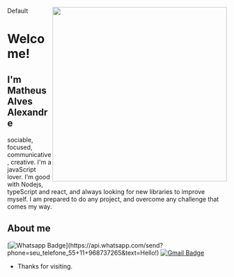 Default
<img align="right" width="400" height="400" src="https://i.imgur.com/plJGnCb.gif">

# Welcome!

## I'm Matheus Alves Alexandre

sociable, focused, communicative, creative. I'm a javaScript lover. 
I'm good with Nodejs, typeScript and react, and always looking for new libraries to improve myself. 
I am prepared to do any project, and overcome any challenge that comes my way.


## About me 
[![Whatsapp Badge](https://img.shields.io/badge/-Whatsapp-4CA143?style=flat-square&labelColor=4CA143&logo=whatsapp&logoColor=white&link=https://api.whatsapp.com/send?phone=seu_telefone_55+11+968737265&text=Hello!)](https://api.whatsapp.com/send?phone=seu_telefone_55+11+968737265&text=Hello!)
[![Gmail Badge](https://img.shields.io/badge/-Gmail-c14438?style=flat-square&logo=Gmail&logoColor=white&link=mailto:m.alexandre016@gmail.com)](mailto:m.alexandre016@gmail.com)

- Thanks for visiting. 

